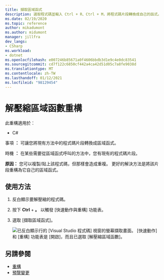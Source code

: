 ```yaml
---
title: 擷取區域函式
description: 選取程式碼並輸入 Ctrl + R、Ctrl + M，將程式碼片段轉換成自己的函式。
ms.date: 02/19/2020
ms.topic: reference
author: mikadumont
ms.author: midumont
manager: jillfra
dev_langs:
- CSharp
ms.workload:
- dotnet
ms.openlocfilehash: e007246b85671a0f4606bbdb3d1e9c4e0dc83541
ms.sourcegitcommit: cd7f122c6850cf442a4ca42d51d05c7a8fe9038d
ms.translationtype: MT
ms.contentlocale: zh-TW
ms.lasthandoff: 01/12/2021
ms.locfileid: "98129454"
---
```

# <a name="extract-local-function-refactoring"></a>解壓縮區域函數重構

此重構適用於：

- C#

事項 **：** 可讓您將現有方法中的程式碼片段轉換成區域函式。

時機 **：** 在某些需要從區域函式呼叫的方法中，您有現有的程式碼片段。

**原因：** 您可以複製/貼上該程式碼，但那樣會造成重複。 更好的解決方法是將該片段重構為它自己的區域函式。

## <a name="how-to"></a>使用方法

1. 反白顯示要解壓縮的程式碼。

2. 按下 **Ctrl** + **。** 以觸發 [快速動作與重構] 功能表。 

3. 選取 [擷取區域函式]。

    ![已反白顯示行的 [Visual Studio 程式碼] 視窗的螢幕擷取畫面。 [快速動作] 和 [重構] 功能表是 [開啟]，而且已選取 [解壓縮區域函數]。](media/extract-local-function.png)

## <a name="see-also"></a>另請參閱

- [重構](../refactoring-in-visual-studio.md)
- [預覽變更](../../ide/preview-changes.md)
